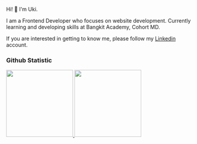 Hi! 👋 I'm Uki.

I am a Frontend Developer who focuses on website development. Currently learning and developing skills at Bangkit Academy, Cohort MD.

If you are interested in getting to know me, please follow my [Linkedin](https://www.linkedin.com/in/ahmadsuyutisyauqi/) account.

### Github Statistic
<p align="left">
<a href="https://github.com/dimasmds">
  <img height="180em" src="https://github-readme-stats-eight-theta.vercel.app/api?username=AhmadSuyutiSyauqi&show_icons=true&theme=algolia&include_all_commits=true&count_private=true"/>
  <img height="180em" src="https://github-readme-stats-eight-theta.vercel.app/api/top-langs/?username=AhmadSuyutiSyauqi&layout=compact&langs_count=8&theme=algolia"/>
</a>
</p>
